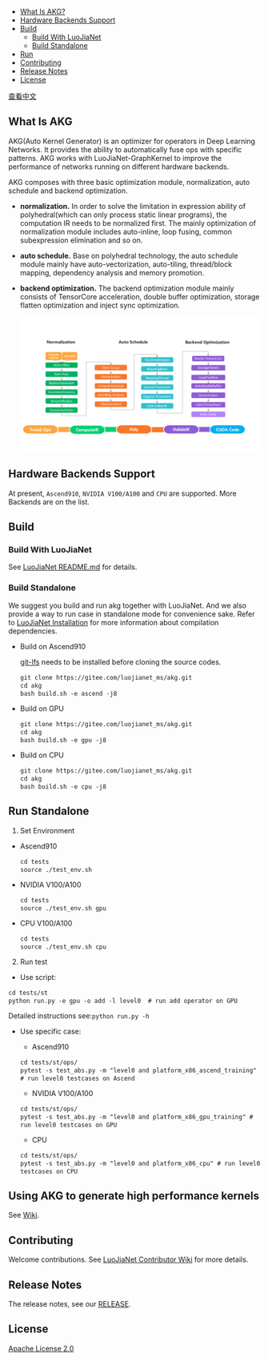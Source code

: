 - [What Is AKG?](#what-is-akg)
- [Hardware Backends Support](#hardware-backends-support)
- [Build](#build)
    - [Build With LuoJiaNet](#build-with-luojianet_ms)
    - [Build Standalone](#build-standalone)
- [Run](#run)
- [Contributing](#contributing)
- [Release Notes](#release-notes)
- [License](#license)

[查看中文](./README_CN.md)

## What Is AKG
AKG(Auto Kernel Generator) is an optimizer for operators in Deep Learning Networks. It provides the ability to automatically fuse ops with specific patterns. AKG works with LuoJiaNet-GraphKernel to improve the performance of networks running on different hardware backends.

AKG composes with three basic optimization module, normalization, auto schedule and backend optimization.
- **normalization.** In order to solve the limitation in expression ability of polyhedral(which can only process static linear programs), the computation IR needs to be normalized first. The mainly optimization of normalization module includes auto-inline, loop fusing, common subexpression elimination and so on.
- **auto schedule.** Base on polyhedral technology, the auto schedule module mainly have auto-vectorization, auto-tiling, thread/block mapping, dependency analysis and memory promotion.
- **backend optimization.** The backend optimization module mainly consists of TensorCore acceleration, double buffer optimization, storage flatten optimization and inject sync optimization.

  <img src="docs/akg-design.png" style="zoom:80%" div align=center/>

## Hardware Backends Support
At present, `Ascend910`, `NVIDIA V100/A100` and `CPU` are supported. More Backends are on the list.

## Build

### Build With LuoJiaNet
See [LuoJiaNet README.md](https://gitee.com/luojianet_ms/luojianet_ms/blob/master/README.md) for details.

### Build Standalone
We suggest you build and run akg together with LuoJiaNet. And we also provide a way to run case in standalone mode for convenience sake.
Refer to [LuoJiaNet Installation](https://www.luojianet_ms.cn/install/en) for more information about compilation dependencies.
- Build on Ascend910

  [git-lfs](https://github.com/git-lfs/git-lfs/wiki/installation) needs to be installed before cloning the source codes.
  ```
  git clone https://gitee.com/luojianet_ms/akg.git
  cd akg
  bash build.sh -e ascend -j8
  ```

- Build on GPU
  ```
  git clone https://gitee.com/luojianet_ms/akg.git
  cd akg
  bash build.sh -e gpu -j8
  ```

- Build on CPU
  ```
  git clone https://gitee.com/luojianet_ms/akg.git
  cd akg
  bash build.sh -e cpu -j8
  ```

## Run Standalone
1. Set Environment

- Ascend910
  ```
  cd tests
  source ./test_env.sh
  ```

- NVIDIA V100/A100
  ```
  cd tests
  source ./test_env.sh gpu
  ```

- CPU V100/A100
  ```
  cd tests
  source ./test_env.sh cpu
  ```

2. Run test

- Use script:
```
cd tests/st
python run.py -e gpu -o add -l level0  # run add operator on GPU
```
  Detailed instructions see:`python run.py -h`
- Use specific case:

  - Ascend910
  ```
  cd tests/st/ops/
  pytest -s test_abs.py -m "level0 and platform_x86_ascend_training" # run level0 testcases on Ascend
  ```

  - NVIDIA V100/A100
  ```
  cd tests/st/ops/
  pytest -s test_abs.py -m "level0 and platform_x86_gpu_training" # run level0 testcases on GPU
  ```

  - CPU
  ```
  cd tests/st/ops/
  pytest -s test_abs.py -m "level0 and platform_x86_cpu" # run level0 testcases on CPU
  ```

## Using AKG to generate high performance kernels
See [Wiki](https://gitee.com/luojianet_ms/akg/wikis).

## Contributing

Welcome contributions. See [LuoJiaNet Contributor Wiki](https://gitee.com/luojianet_ms/luojianet_ms/blob/master/CONTRIBUTING.md) for
more details.

## Release Notes

The release notes, see our [RELEASE](RELEASE.md).

## License

[Apache License 2.0](LICENSE)
